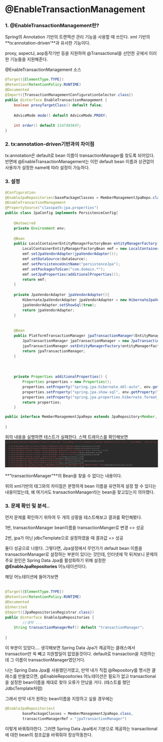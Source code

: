 
# @EnableTransactionManagement


### 1. @EnableTransactionManagement란?
 Spring의 Annotation 기반의 트랜잭션 관리 기능을 사용할 때 쓰인다. 
 xml 기반의 **tx:annotation-driven'**과 유사한 기능이다.

proxy, aspectJ, aop동작기반 등을 지원하여 @Transactional을 선언한 곳에서 이러한 기능들을 지원해준다.


@EnableTransactionManagement 소스
~~~java 
@Target({ElementType.TYPE})
@Retention(RetentionPolicy.RUNTIME)
@Documented
@Import({TransactionManagementConfigurationSelector.class})
public @interface EnableTransactionManagement {
    boolean proxyTargetClass() default false;

    AdviceMode mode() default AdviceMode.PROXY;

    int order() default 2147483647;
}
~~~

### 2. tx:annotation-driven기반과의 차이점
tx:annotation은 default로 bean 이름이 transactionManager를 찾도록 되어있다. 반면에 @EnableTransactionManagement는 이런 default bean 이름과 상관없이 사용자가 설정한 name에 따라 설정이 가능하다. 

### 3. 설정

~~~java
@Configuration
@EnableJpaRepositories(basePackageClasses = MemberManagementJpaRepo.class)
@EnableTransactionManagement
@PropertySource("classpath:jpa.properties")
public class JpaConfig implements PersistenceConfig{
    
    @Autowired
    private Environment env;

    @Bean
    public LocalContainerEntityManagerFactoryBean entityManagerFactory(DataSource dataSource) {
        LocalContainerEntityManagerFactoryBean emf = new LocalContainerEntityManagerFactoryBean();
        emf.setJpaVendorAdapter(jpaVendorAdapter());
        emf.setDataSource(dataSource);
        emf.setPersistenceUnitName("persistenceJpa");
        emf.setPackagesToScan("com.domain.*");
        emf.setJpaProperties(additionalProperties());
        return emf;
    }

    private JpaVendorAdapter jpaVendorAdapter(){
        HibernateJpaVendorAdapter jpaVendorAdapter = new HibernateJpaVendorAdapter();
        jpaVendorAdapter.setShowSql(true);
        return jpaVendorAdapter;
    }


    @Bean
    public PlatformTransactionManager jpaTransactionManager(EntityManagerFactory entityManagerFactory) {
        JpaTransactionManager jpaTransactionManager = new JpaTransactionManager();
        jpaTransactionManager.setEntityManagerFactory(entityManagerFactory);
        return jpaTransactionManager;
    }



    private Properties additionalProperties() {
        Properties properties = new Properties();
        properties.setProperty("spring.jpa.hibernate.ddl-auto", env.getProperty("ddl-auto"));
        properties.setProperty("spring.jpa.show-sql", env.getProperty("show-sql"));
        properties.setProperty("spring.jpa.properties.hibernate.format_sql",  env.getProperty("format_sql"));
        return properties;
    }
~~~
~~~JAVA
public interface MemberManagementJpaRepo extends JpaRepository<Member, Long>{

}
~~~
 
 위의 내용을 실행하면 테스트가 실패한다. 스택 트레이스를 확인해보면 
![stacktrace](../Spring/img/@EnableTransactionManagement.png)

**"transactionManager"**의 Bean을 찾을 수 없다는 내용이다. 

위의 xml기반의 태그와의 차이점은 분명하게 bean 이름을 유연하게 설정 할 수 있다는 내용이었는데, 왜 여기서도 transactionManager라는 bean을 찾고있는지 의아했다. 


### 3. 문제 확인 및 분석..

먼저 문제를 확인하기 위하여 두 개의 상황을 테스트해보고 결과를 확인해봤다.
 
 1번, transactionManager bean이름을 transactionManger로 변경 => 성공
 
 2번, jpa가 아닌 jdbcTemplate으로 설정하였을 때 결과값  => 성공

 둘다 성공으로 나왔다. 그렇다면, Jpa설정에서 무언가가 default bean 이름을 transactionManager로 설정하는 부분이 있다는 것인데, 인터넷에 막 뒤져보니 문제의 주요 원인은 Spring Data Jpa를 활성화하기 위해 설정한 **@EnableJpaRepositories** 어노테이션이다. 

해당 어노테이션에 들어가보면 

~~~JAVA

@Target({ElementType.TYPE})
@Retention(RetentionPolicy.RUNTIME)
@Documented
@Inherited
@Import({JpaRepositoriesRegistrar.class})
public @interface EnableJpaRepositories {
        //생략 ...
    String transactionManagerRef() default "transactionManager";

}
~~~
이 부분이 있었다....
생각해보면 Spring Data Jpa가 제공하는 클래스에서 transaction만 쏙 빼고 지원할일이 없었을것이다.  default로 transaction을 지원하는데 그 이름이 transactionManager였던거다.

나는  Spring Data Jpa를 사용했던거였고, 만약 내가 직접 @Repository를 명시한 클래스를 만들었으면, @EnableRepositories 어노테이션은 필요가 없고 transactional을 설정한 bean이름을 제대로 찾아 오류가 안났을 거다.
(테스트를 했던 JdbcTemplate처럼)


그래서 만약 내가 원하는 bean이름을 지정하고 싶을 경우에는 

~~~JAVA
@EnableJpaRepositories(
        basePackageClasses = MemberManagementJpaRepo.class,
        transactionManagerRef = "jpaTransactionManager")

~~~

이렇게 바꿔줘야한다. 그러면 Spring Data Jpa에서 기본으로 제공하는 transactional에 대한 bean의 참조값을 바꿔줘야 정상작동한다. 

